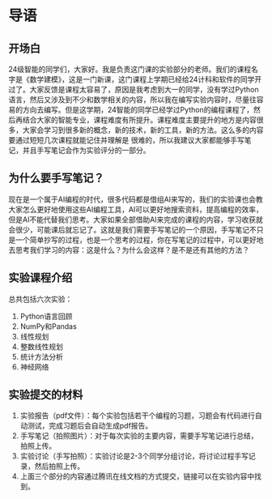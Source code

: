 # 导语

## 开场白

24级智能的同学们，大家好。我是负责这门课的实验部分的老师。我们的课程名字是《数学建模》，这是一门新课，这门课程上学期已经给24计科和软件的同学开过了。大家反馈是课程太容易了，原因是我考虑到大一的同学，没有学过Python语言，然后又涉及到不少和数学相关的内容，所以我在编写实验内容时，尽量往容易的方向去编写。但是这学期，24智能的同学已经学过Python的编程课程了，然后再结合大家的智能专业，课程难度有所提升。课程难度主要提升的地方是内容很多，大家会学习到很多新的概念，新的技术，新的工具，新的方法。这么多的内容要通过短短几次课程就能记住并理解是
很难的，所以我建议大家都能够手写笔记，并且手写笔记会作为实验评分的一部分。

## 为什么要手写笔记？

现在是一个属于AI编程的时代，很多代码都是借组AI来写的，我们的实验课也会教大家怎么更好地使用这些AI编程工具，AI可以更好地搜索资料，提高编程的效率，但是AI不能代替我们思考。大家如果全部借助AI来完成的课程的内容，学习收获就会很少，可能课后就忘记了。这就是我们需要手写笔记的一个原因，手写笔记不只是一个简单抄写的过程，也是一个思考的过程，你在写笔记的过程中，可以更好地去思考我们学习的内容：这是什么？为什么会这样？是不是还有其他的方法？

## 实验课程介绍

总共包括六次实验：

1. Python语言回顾
2. NumPy和Pandas
3. 线性规划
4. 整数线性规划
5. 统计方法分析
6. 神经网络

## 实验提交的材料

1. 实验报告（pdf文件）：每个实验包括若干个编程的习题，习题会有代码进行自动测试，完成习题后会自动生成pdf报告。
2. 手写笔记（拍照图片）：对于每次实验的主要内容，需要手写笔记进行总结，拍照上传。
3. 实验讨论（手写拍照）：实验讨论是2-3个同学分组讨论，将讨论过程手写记录，然后拍照上传。
4. 上面三个部分的内容通过腾讯在线文档的方式提交，链接可以在实验内容中找到。
